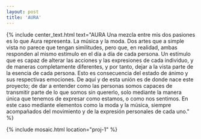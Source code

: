 ```yaml
---
layout: post
title: 'AURA'
---
```


{% include center_text.html text="AURA Una mezcla entre mis dos pasiones es lo que Aura representa.
La música y la moda. Dos artes que a simple vista no parece que tengan similitudes, pero que, en realidad, ambas responden al mismo estímulo en el día a día de cada persona. Un estímulo que es capaz de alterar las acciones y las expresiones de cada individuo, y de maneras completamente diferentes, y por tanto, dejar a la vista parte de la esencia de cada persona. Esto es consecuencia del estado de ánimo y sus respectivas emociones. De aquí y de esta unión es de donde nace este proyecto; de dar a entender como las personas somos capaces de transmitir parte de lo que somos sin quererlo, solo mediante la manera única que tenemos de expresar como estamos, o como nos sentimos. En este caso mediante elementos como la moda y la música, siempre acompañados del movimiento y de la expresión personales de cada uno." %}

{% include mosaic.html location="proj-1" %}
